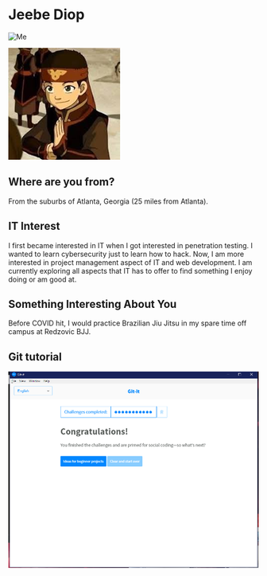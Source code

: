 # Jeebe Diop

![Me](images/me.jpg "Me")

![Carefree avatar](images/avatar.jpg "Avatar Aang")

## Where are you from?

From the suburbs of Atlanta, Georgia (25 miles from Atlanta).

## IT Interest

 I first became interested in IT when I got interested in penetration testing. I wanted to learn cybersecurity just to learn how to hack. Now, I am more interested in project management aspect of IT and web development. I am currently exploring all aspects that IT has to offer to find something I enjoy doing or am good at.

## Something Interesting About You

Before COVID hit, I would practice Brazilian Jiu Jitsu in my spare time off campus at Redzovic BJJ.

## Git tutorial

![Git Tutorial](images/badge.png "Result")